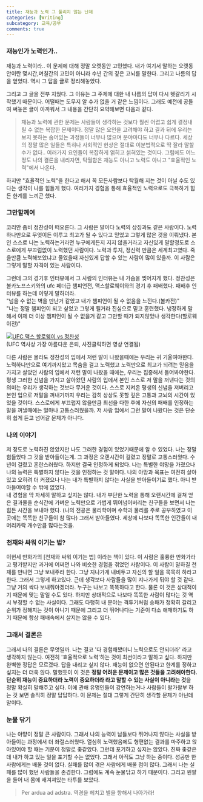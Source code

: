 ```yaml
---
title: 재능과 노력 그 풀리지 않는 난제
categories: [Writing]
subcategory: 교육/공부
comments: true
---
```


### 재능인가 노력인가..
재능과 노력이라.. 이 문제에 대해 정말 오랫동안 고민했다. 내가 여기서 말하는 오랫동안이란 몇시간,며칠간의 고민이 아니라 수년 간의 깊은 고뇌를 말한다. 그리고 나름의 답을 얻었다. 역시 그 답을 글로 정리해놓았다.  

그리고 그 글을 전부 지웠다. 그 이유는 그 주제에 대한 내 나름의 답이 다시 헷갈리기 시작했기 때문이다. 어떨때는 도무지 알 수가 없을 거 같은 느낌이다. 그래도 예전에 공들여 써놓은 글이 아까워서 그 내용을 간단히 요약해보면 다음과 같다.

> 재능과 노력에 관한 문제는 사람들이 생각하는 것보다 훨씬 어렵고 쉽게 결정내릴 수 없는 복잡한 문제이다. 정말 많은 요인을 고려해야 하고 결과 뒤에 우리는 보지 못하는 숨어있는 과정들이 너무나 많으며 분야마다도 너무나 다르다. 세상의 정말 많은 일들은 특히나 사회적인 현상은 절대로 이분법적으로 딱 잘라 말할 수가 없다.. 여러가지 요인들이 복잡하게 얽히고 섥혀있는 것이다. 그럼에도 어느정도 나의 결론을 내리자면, 탁월함은 재능도 아니고 노력도 아니고 "효율적인 노력"에서 나온다.  

하지만 "효율적인 노력"을 한다고 해서 꼭 모든사람보다 탁월해 지는 것이 아닐 수도 있다는 생각이 나를 힘들게 했다. 여러가지 경험을 통해 효율적인 노력으로도 극복하기 힘든 한계를 느끼곤 했다.  

### 그만할께여
코리안 좀비 정찬성이 떠오른다. 그 사람은 말이다 노력의 상징과도 같은 사람이다. 노력하나만으로 무엇이든 이루고 최고가 될 수 있다고 믿었고 그렇게 많은 것을 이뤄냈다. 본인 스스로 나는 노력하는거라면 누구에게든지 지지 않을거라고 자신있게 말할정도로 스스로에게 부끄럼없이 노력했던 사람이다. 노력과 투지, 정신력 만큼은 세계최고였다. 죽을만큼 노력해보았냐고 물었을때 자신있게 답할 수 있는 사람이 많이 있을까. 이 사람은 그렇게 말할 자격이 있는 사람이다.

그런데 그의 경기후 인터뷰에서 그 사람의 인터뷰는 내 가슴을 찢어지게 했다. 정찬성은 볼카노프스키와의 ufc 페더급 챔피언전, 맥스할로웨이와의 경기 후 패배했다. 패배후 인터뷰를 하는데 이렇게 말하더라.  
"넘을 수 없는 벽을 만난거 같았고 내가 챔피언이 될 수 없음을 느낀다.(볼카전)"  
"나는 정말 챔피언이 되고 싶었고 그렇게 될거라 진심으로 믿고 훈련했다. 냉정하게 말해서 이제 더 이상 챔피언이 될 수 없을거 같고 그만할 때가 되지않았나 생각한다(할로웨이전)"  

[![UFC 맥스 할로웨이 vs 정찬성](https://img.youtube.com/vi/LwiPUm95RPM&t=276s/0.jpg)](https://youtu.be/LwiPUm95RPM&t=276s)  
(UFC 역사상 가장 아름다운 은퇴, 사진클릭하면 영상 연결됨)

다른 사람은 몰라도 정찬성의 입에서 저런 말이 나왔을때에는 우리는 귀 기울여야한다. 노력하나만으로 여기까지왔고 목숨을 걸고 노력했고 노력만으로 최고가 되려는 믿음을 가지고 살았던 사람의 입에서 저런 말이 나왔을 때에는, 우리는 집중해서 들어봐야한다.
평생 그러한 신념을 가지고 살아왔던 사람의 입에서 본인 스스로 저 말을 꺼낸다는 것의 의미는 우리가 생각하는 것보다 무거운 것이다. 스스로 지켜온 평생의 신념을 져버리고 본인 입으로 저말을 꺼내기까지 우리는 감히 상상도 못할 깊은 고통과 고뇌의 시간이 있었을 것이다. 스스로에게 부끄럽지 않을만큼 최선을 다한 후에 자신의 패배를 인정하는 말을 꺼낼때에는 얼마나 고통스러웠을까. 저 사람 입에서 그런 말이 나왔다는 것은 단순히 쉽게 듣고 넘어갈 문제가 아니다.


### 나의 이야기
저 정도로 노력하진 않았지만 나도 그러한 경험이 있었기때문에 알 수 있었다. 나는 정말 힘들었다 그 것을 받아들이는게. 그 과정은 오랜시간이 걸렸고 정말로 고통스러웠다. 수 년이 걸렸고 혼란스러웠다. 하지만 결국 인정하게 되었다. 나는 특별한 야망을 가졌으나 나의 능력은 특별하지 않다는 것을 인정하는 것 말이다. 나의 야망과 목표는 여전히 살아있고 오히려 더 커졌으나 나는 내가 특별하지 않다는 사실을 받아들이기로 했다. 아니 받아들여야할 수 밖에 없었다.  
내 경험을 막 자세히 말하고 싶지는 않다. 내가 부단한 노력을 통해 오랜시간에 걸쳐 얻은 결과물을 순식간에 가벼운 노력만으로 가볍게 뛰어넘어버리는 친구들을 보면서 나는 힘든 시간을 보내야 했다. (나의 전공은 물리학이며 수학과 물리를 주로 공부하였고 이 곳에는 똑똑한 친구들이 참 많다) 그래서 받아들였다. 세상에 나보다 똑똑한 인간들이 내 머리카락 개수만큼 많다는것을.

### 천재와 싸워 이기는 법?
이현세 만화가의 [천재와 싸워 이기는 법] 이라는 책이 있다. 이 사람은 훌륭한 만화가라고 평가받지만 과거에 어쩌면 나와 비슷한 경험을 겪었던 사람이다. 이 사람이 말하길 천재를 만나면 그냥 보내주라 한다. 그냥 지나가게 내비두고 자신의 할 일을 묵묵히 하라고 한다. 그래서 그렇게 하고있다. 근데 생각보다 사람들을 많이 지나가게 둬야 할 것 같다. 그냥 거의 싹다 보내줘야겠더라. 누구는 나보고 똑똑하다고 한다. 물론 이 것은 상대적이기 때문에 맞는 말일 수도 있다. 하지만 상대적으로 나보다 똑똑한 사람이 많다는 것 역시 부정할 수 없는 사실이다. 그래도 다행히 내 분야는 격투기처럼 승패가 정확히 갈리고 순위가 정해지는 것이 아니기 때문에 그리고 더 뛰어나다는 기준이 다소 애매하기도 하기 때문에 항상 패배속에서 살지는 않을 수 있다.

### 그래서 결론은
그래서 나의 결론은 무엇일까. 나는 결코 '다 경험해봤더니 노력으로도 안되더라' 라고 생각하지 않는다. 여전히 '효율적으로 노력'하는 것이 최선이라고 말하고 싶다. 하지만 완벽한 정답은 모르겠다. 답을 내리고 싶지 않다. 재능이 없으면 안된다고 한계를 정하고 싶지는 더 더욱 않다. 말했듯이 이 것은 **정말 어려운 문제이고 많은 것들을 고려해야한다. 단순히 재능이 중요하더라 노력이 중요하더라 라고 말할 수 있는 사실이 아니라는 것**을 정말 확실히 말해주고 싶다. 이에 관해 유명인들이 강연하는거나 사람들이 왈가왈부 하는 것 보면 솔직히 정말 답답하다. 이 문제는 절대 그렇게 간단히 생각할 문제가 아닌데 말이다. 

### 눈물 닦기
나는 야먕이 정말 큰 사람이다. 그래서 나의 능력이 남들보다 뛰어나지 않다는 사실을 받아들이는 과정에서 더 좌절스러웠다. 열심히 노력했음에도 형편없는 결과를 마주하고 앉아있어야 할 때는 기분이 정말로 좆같았다. 그런데 포기하고 싶지는 않았다. 진짜 좆같은데 내가 하고 있는 일을 포기할 수는 없었다. 그래서 아직도 그냥 하는 중이다. 성공만 한 사람에게는 배울 것이 없다. 실패를 많이 겪은 사람에게 배울 점이 많다. 그래서 나는 실패를 많이 했던 사람들을 존경한다. 그럼에도 계속 눈물닦고 하기 때문이다. 그리고 왼팔을 들어 내 몸에 새겨져있는 타투를 보았다.  
> Per ardua ad adstra. 역경을 헤치고 별을 향해서 나아가라!
